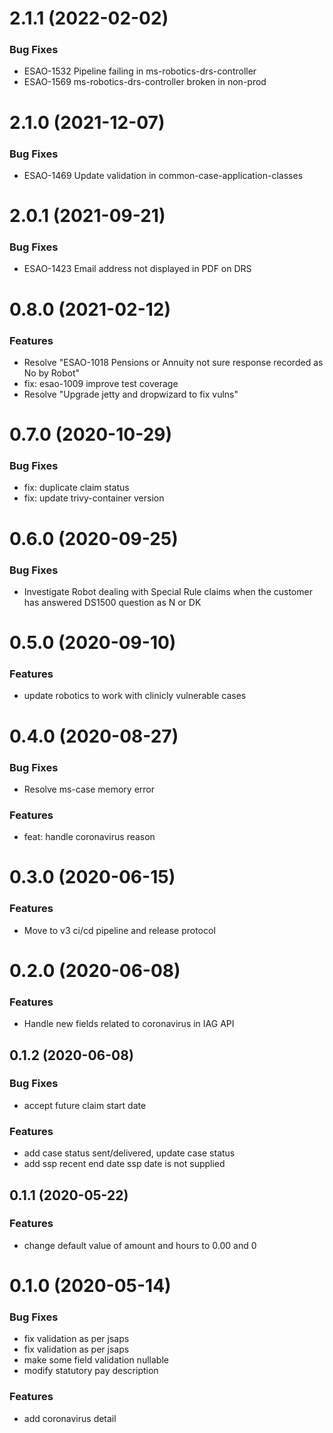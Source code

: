 <a name="2.1.1"></a>
# 2.1.1 (2022-02-02)

### Bug Fixes
* ESAO-1532 Pipeline failing in ms-robotics-drs-controller
* ESAO-1569 ms-robotics-drs-controller broken in non-prod


<a name="2.1.0"></a>
# 2.1.0 (2021-12-07)

### Bug Fixes
* ESAO-1469 Update validation in common-case-application-classes


<a name="2.0.1"></a>
# 2.0.1 (2021-09-21)

### Bug Fixes
* ESAO-1423	Email address not displayed in PDF on DRS


<a name="0.8.0"></a>
# 0.8.0 (2021-02-12)

### Features
* Resolve "ESAO-1018 Pensions or Annuity not sure response recorded as No by Robot"
* fix: esao-1009 improve test coverage
* Resolve "Upgrade jetty and dropwizard to fix vulns"


<a name="0.7.0"></a>
# 0.7.0 (2020-10-29)

### Bug Fixes
* fix: duplicate claim status
* fix: update trivy-container version


<a name="0.6.0"></a>
# 0.6.0 (2020-09-25)

### Bug Fixes
* Investigate Robot dealing with Special Rule claims when the customer has answered DS1500 question as N or DK


<a name="0.5.0"></a>
# 0.5.0 (2020-09-10)

### Features
* update robotics to work with clinicly vulnerable cases


<a name="0.4.0"></a>
# 0.4.0 (2020-08-27)

### Bug Fixes
*  Resolve ms-case memory error

### Features
* feat: handle coronavirus reason


<a name="0.3.0"></a>
# 0.3.0 (2020-06-15)

### Features
* Move to v3 ci/cd pipeline and release protocol 


<a name="0.2.0"></a>
# 0.2.0 (2020-06-08)

### Features
* Handle new fields related to coronavirus in IAG API


<a name="0.1.2"></a>
## 0.1.2 (2020-06-08)

### Bug Fixes
* accept future claim start date 

### Features
* add case status sent/delivered, update case status 
* add ssp recent end date ssp date is not supplied 


<a name="0.1.1"></a>
## 0.1.1 (2020-05-22)

### Features
* change default value of amount and hours to 0.00 and 0 


<a name="0.1.0"></a>
# 0.1.0 (2020-05-14)

### Bug Fixes
* fix validation as per jsaps 
* fix validation as per jsaps 
* make some field validation nullable 
* modify statutory pay description 

### Features
* add coronavirus detail 
